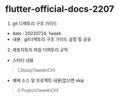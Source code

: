 # flutter-official-docs-2207

1. git 디렉토리 구조 가이드
  - date : 20220724, 1week
  - 내용 : git디렉토리 구조 가이드 설정 및 공유

2. 레포지토리 파일 디렉토리 규칙
  - 스터디 내용
  >1.Study\1week\Ch1
  - 예제 소스 및 프로젝트 내용(없으면 skip
  >2.Project\1week\Ch1
